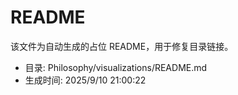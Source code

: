 ﻿# README

该文件为自动生成的占位 README，用于修复目录链接。

- 目录: Philosophy/visualizations/README.md
- 生成时间: 2025/9/10 21:00:22

